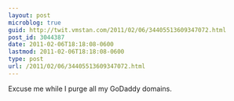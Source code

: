 ```yaml
---
layout: post
microblog: true
guid: http://twit.vmstan.com/2011/02/06/34405513609347072.html
post_id: 3044387
date: 2011-02-06T18:18:08-0600
lastmod: 2011-02-06T18:18:08-0600
type: post
url: /2011/02/06/34405513609347072.html
---
```

Excuse me while I purge all my GoDaddy domains.

